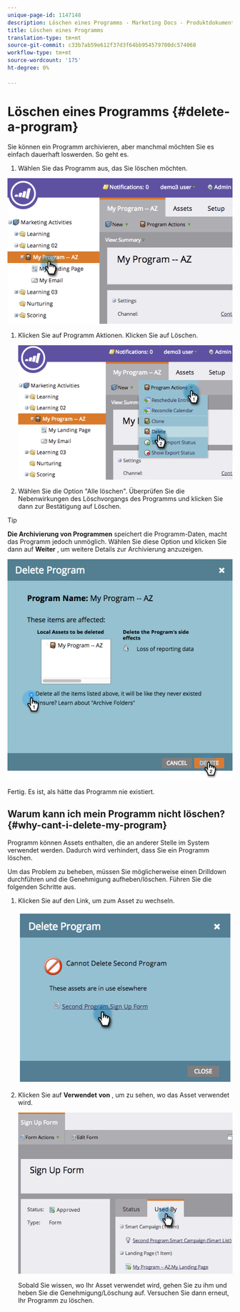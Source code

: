 ```yaml
---
unique-page-id: 1147148
description: Löschen eines Programms - Marketing Docs - Produktdokumentation
title: Löschen eines Programms
translation-type: tm+mt
source-git-commit: c33b7ab59e612f37d3f64bb954579700dc574068
workflow-type: tm+mt
source-wordcount: '175'
ht-degree: 0%

---
```



# Löschen eines Programms {#delete-a-program}

Sie können ein Programm archivieren, aber manchmal möchten Sie es einfach dauerhaft loswerden. So geht es.

1. Wählen Sie das Programm aus, das Sie löschen möchten.

![](assets/image2014-9-23-15-3a40-3a57.png)

1. Klicken Sie auf Programm Aktionen. Klicken Sie auf Löschen.

   ![](assets/image2014-9-23-15-3a41-3a11.png)

1. Wählen Sie die Option &quot;Alle löschen&quot;. Überprüfen Sie die Nebenwirkungen des Löschvorgangs des Programms und klicken Sie dann zur Bestätigung auf Löschen.

>[!TIP]
>
>**Die Archivierung von Programmen** speichert die Programm-Daten, macht das Programm jedoch unmöglich. Wählen Sie diese Option und klicken Sie dann auf **Weiter** , um weitere Details zur Archivierung anzuzeigen.

![](assets/2017-05-05-15-04-15.png)

Fertig. Es ist, als hätte das Programm nie existiert.

## Warum kann ich mein Programm nicht löschen? {#why-cant-i-delete-my-program}

Programm können Assets enthalten, die an anderer Stelle im System verwendet werden. Dadurch wird verhindert, dass Sie ein Programm löschen.

Um das Problem zu beheben, müssen Sie möglicherweise einen Drilldown durchführen und die Genehmigung aufheben/löschen. Führen Sie die folgenden Schritte aus.

1. Klicken Sie auf den Link, um zum Asset zu wechseln.

   ![](assets/image2014-9-23-15-3a42-3a10.png)

1. Klicken Sie auf **Verwendet** **von** , um zu sehen, wo das Asset verwendet wird.

   ![](assets/image2014-9-23-15-3a42-3a57.png)

   Sobald Sie wissen, wo Ihr Asset verwendet wird, gehen Sie zu ihm und heben Sie die Genehmigung/Löschung auf. Versuchen Sie dann erneut, Ihr Programm zu löschen.

